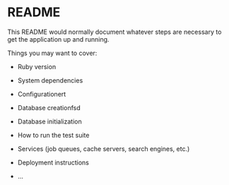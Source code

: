 # README

This README would normally document whatever steps are necessary to get the
application up and running.

Things you may want to cover:

* Ruby version

* System dependencies

* Configurationert

* Database creationfsd

* Database initialization

* How to run the test suite

* Services (job queues, cache servers, search engines, etc.)

* Deployment instructions

* ...
